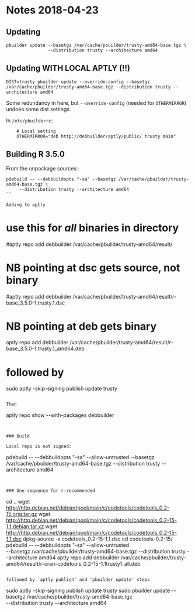 
# Notes 2018-04-23

## Updating

```
pbuilder update --basetgz /var/cache/pbuilder/trusty-amd64-base.tgz \
                --distribution trusty --architecture amd64
```

## Updating WITH LOCAL APTLY (!!)

```
DIST=trusty pbuilder update --override-config --basetgz /var/cache/pbuilder/trusty-amd64-base.tgz --distribution trusty --architecture amd64 
```

Some redundancy in here, but `--override-config` (needed for `OTHERMIRROR`) undoes some dist settings.

In `/etc/pbuilderrc`:

```
    # Local setting
    OTHERMIRROR="deb http://debbuilder/aptly/public/ trusty main"
```


## Building R 3.5.0

From the unpackage sources:

```
pdebuild -- --debbuildopts "-sa" --basetgz /var/cache/pbuilder/trusty-amd64-base.tgz \
	 --distribution trusty --architecture amd64
``

Adding to aptly

```
# use this for _all_ binaries in directory
#aptly repo add debbuilder /var/cache/pbuilder/trusty-amd64/result/
# NB pointing at dsc gets source, not binary
#aptly repo add debbuilder /var/cache/pbuilder/trusty-amd64/result/r-base_3.5.0-1.trusty.1.dsc
# NB pointing at deb gets binary
aptly repo add debbuilder /var/cache/pbuilder/trusty-amd64/result/r-base_3.5.0-1.trusty.1_amd64.deb
# followed by 
sudo aptly -skip-signing publish update trusty
```

Then

```
aptly repo show --with-packages debbuilder
```


### Build

Local repo is not signed:

```
pdebuild -- --debbuildopts "-sa" --allow-untrusted --basetgz /var/cache/pbuilder/trusty-amd64-base.tgz --distribution trusty --architecture amd64
```


### One sequence for r-recommended

```
cd ..
wget http://http.debian.net/debian/pool/main/c/codetools/codetools_0.2-15.orig.tar.gz
wget http://http.debian.net/debian/pool/main/c/codetools/codetools_0.2-15-1.1.debian.tar.xz
wget http://http.debian.net/debian/pool/main/c/codetools/codetools_0.2-15-1.1.dsc
dpkg-source -x codetools_0.2-15-1.1.dsc
cd codetools-0.2-15/
pdebuild -- --debbuildopts "-sa" --allow-untrusted \
    --basetgz /var/cache/pbuilder/trusty-amd64-base.tgz --distribution trusty --architecture amd64
aptly repo add debbuilder /var/cache/pbuilder/trusty-amd64/result/r-cran-codetools_0.2-15-1.1trusty1_all.deb
```

followed by 'aptly publish' and 'pbuilder update' steps

```
sudo aptly -skip-signing publish update trusty
sudo pbuilder update --basetgz /var/cache/pbuilder/trusty-amd64-base.tgz \
      --distribution trusty --architecture amd64
```
